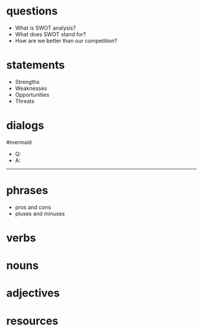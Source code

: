 # questions
- What is SWOT analysis?
- What does SWOT stand for?
- How are we better than our competition?

# statements
- Strengths
- Weaknesses
- Opportunities
- Threats


# dialogs
#mermaid 

- Q:
- A:

---

# phrases
- pros and cons
- pluses and minuses
# verbs

# nouns

# adjectives

# resources

